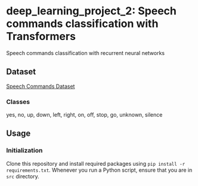 # deep_learning_project_2: Speech commands classification with Transformers
Speech commands classification with recurrent neural networks

## Dataset
[Speech Commands Dataset](https://www.kaggle.com/c/tensorflow-speech-recognition-challenge/data)

### Classes
yes, no, up, down, left, right, on, off, stop, go, unknown, silence

## Usage
### Initialization
Clone this repository and install required packages using `pip install -r requirements.txt`.
Whenever you run a Python script, ensure that you are in `src` directory.